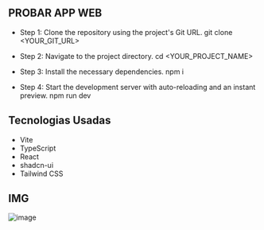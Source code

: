 ## PROBAR APP WEB

- Step 1: Clone the repository using the project's Git URL.
    git clone <YOUR_GIT_URL>

- Step 2: Navigate to the project directory.
    cd <YOUR_PROJECT_NAME>

- Step 3: Install the necessary dependencies.
    npm i

- Step 4: Start the development server with auto-reloading and an instant preview.
    npm run dev


## Tecnologias Usadas

- Vite
- TypeScript
- React
- shadcn-ui
- Tailwind CSS

## IMG
![image](https://github.com/user-attachments/assets/0a72c83f-2294-46e9-91d6-7dbc5e5e91cf)


